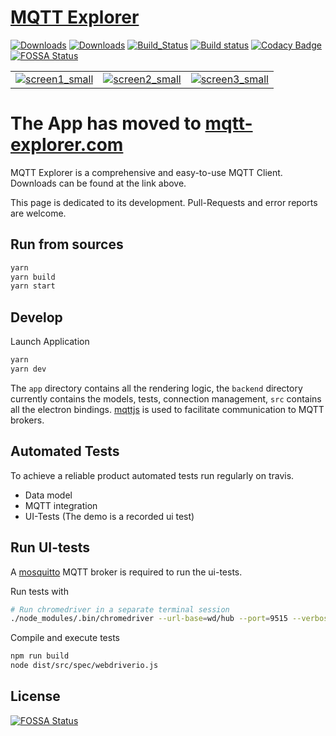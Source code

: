 # [MQTT Explorer](https://mqtt-explorer.com)

[![Downloads](https://img.shields.io/github/release/thomasnordquist/mqtt-explorer.svg)](https://travis-ci.org/thomasnordquist/MQTT-Explorer/releases)
[![Downloads](https://img.shields.io/github/downloads/thomasnordquist/mqtt-explorer/total.svg)](https://travis-ci.org/thomasnordquist/MQTT-Explorer/releases)
[![Build_Status](https://travis-ci.org/thomasnordquist/MQTT-Explorer.svg?branch=master)](https://travis-ci.org/thomasnordquist/MQTT-Explorer)
[![Build status](https://ci.appveyor.com/api/projects/status/c35tkm29rm4m5364/branch/master?svg=true)](https://ci.appveyor.com/project/thomasnordquist/mqtt-explorer/branch/master)
[![Codacy Badge](https://api.codacy.com/project/badge/Grade/47b26e03fce543ceac7914214482334a)](https://app.codacy.com/app/thomasnordquist/MQTT-Explorer?utm_source=github.com&utm_medium=referral&utm_content=thomasnordquist/MQTT-Explorer&utm_campaign=Badge_Grade_Dashboard)
[![FOSSA Status](https://app.fossa.io/api/projects/git%2Bgithub.com%2Fthomasnordquist%2FMQTT-Explorer.svg?type=shield)](https://app.fossa.io/projects/git%2Bgithub.com%2Fthomasnordquist%2FMQTT-Explorer?ref=badge_shield)

|   |   |   |
|:---:|:---:|:---:|
|[![screen1_small](https://user-images.githubusercontent.com/7721625/53954800-84b34c00-40d7-11e9-842d-bf655c569600.jpg)](https://user-images.githubusercontent.com/7721625/53954364-52551f00-40d6-11e9-93cf-d5a9601897ea.png)|[![screen2_small](https://user-images.githubusercontent.com/7721625/53954801-84b34c00-40d7-11e9-913a-42572e675620.jpg)](https://user-images.githubusercontent.com/7721625/53954365-52551f00-40d6-11e9-823f-afd66f19ed01.png)|[![screen3_small](https://user-images.githubusercontent.com/7721625/53954802-854be280-40d7-11e9-973c-08f23c8dbf89.jpg)](https://user-images.githubusercontent.com/7721625/53954366-52551f00-40d6-11e9-9738-74db830d03ac.png)|

# The App has moved to [mqtt-explorer.com](https://mqtt-explorer.com)
MQTT Explorer is a comprehensive and easy-to-use MQTT Client.  
Downloads can be found at the link above.

This page is dedicated to its development.
Pull-Requests and error reports are welcome.

## Run from sources

```bash
yarn
yarn build
yarn start
```

## Develop

Launch Application
```bash
yarn
yarn dev
```

The `app` directory contains all the rendering logic, the `backend` directory currently contains the models, tests, connection management, `src` contains all the electron bindings. [mqttjs](https://github.com/mqttjs/MQTT.js) is used to facilitate communication to MQTT brokers.

## Automated Tests

To achieve a reliable product automated tests run regularly on travis.

  - Data model
  - MQTT integration
  - UI-Tests (The demo is a recorded ui test)

## Run UI-tests
A [mosquitto](https://mosquitto.org/) MQTT broker is required to run the ui-tests.

Run tests with
```bash
# Run chromedriver in a separate terminal session
./node_modules/.bin/chromedriver --url-base=wd/hub --port=9515 --verbose
```

Compile and execute tests
```bash
npm run build
node dist/src/spec/webdriverio.js
```

## License
[![FOSSA Status](https://app.fossa.io/api/projects/git%2Bgithub.com%2Fthomasnordquist%2FMQTT-Explorer.svg?type=large)](https://app.fossa.io/projects/git%2Bgithub.com%2Fthomasnordquist%2FMQTT-Explorer?ref=badge_large)
